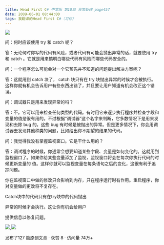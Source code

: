 ```yaml
---
title: Head First C# 中文版 第10章 异常处理 page457
date: 2009-06-01 08:44:00
tags: 我翻译的Head First C#（习作）
---
```

![](https://p-blog.csdn.net/images/p_blog_csdn_net/cuipengfei1/EntryImages/20090601/2009-06-01_08-21-27.jpg)

问：何时应该使用  try  和  catch  呢？

  

答：无论何时你写的代码有风险，或者代码有可能会抛出异常的话，就要使用  try  和  catch  。它就是用来搞明白哪些代码有风险而哪些代码安全的。

  

问：一个程序怎么可能会对一个它预先并不知道的问题提出解决方案呢？

  

答：这就用到  catch  块了，  catch  块只有在  try
块抛出异常的时候才会被执行。这样你就有机会告诉用户有些东西出错了，并且要让用户知道有机会改正这个错误。

  

问：调试器只是用来发现异常的吗？

  

答：不。它可以用来检查任何类型的代码。有时用它来逐步执行程序并检查字段和变量的值是很有用的。不过根据“调试器”这个名字来判断，它多数情况下是用来发现和去除
bug  的。这些  bug  有时候是被抛出的异常。但是更多情况下，你会用调试器去发现其他种类的问题，比如给出你不期望的结果的代码。

  

问：我觉得我没有掌握监视窗口。它是干什么用的？

  

答：调试程序的时候，你通常会想要知道某些字段、变量是如何变化的。这就用到监视窗口了。如果你给某些变量添加了监视，监视窗口将会在每次你执行代码的时候更新变量的
值。这样你就可以监视变量在每条语句之后的变化，这很有利于追踪问题。

  

你在监视窗口中做的修改只会影响到内存，只在程序运行时有作用。重启程序，你对变量做的更改将不复存在。

  

Catch块中的代码只有在try块中的代码抛出

  

异常的时候才会执行。这让你有机会给用户

  

提供信息以修复问题。



[ ![](https://profile.csdnimg.cn/5/2/5/3_cuipengfei1)
![](https://g.csdnimg.cn/static/user-reg-year/1x/11.png)
](https://blog.csdn.net/cuipengfei1)



发布了127 篇原创文章  ·  获赞 8  ·  访问量 74万+

